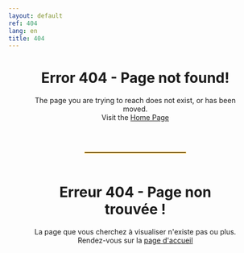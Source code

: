 ```yaml
---
layout: default
ref: 404
lang: en
title: 404
---
```


<div style="width: 80%; margin: 30px auto 60px auto; text-align:center;">
    <h1>Error 404 - Page not found!</h1>
    <p>The page you are trying to reach does not exist, or has been moved.<br>Visit the <a href="{{ "/" | relative_url }}">Home Page</a></p>
</div>

<div style="width: 40%; margin: 0 auto;"><hr style="border:0; border:1px solid #E8AD23;"></div>

<div style="width: 80%; margin: 60px auto; text-align:center;">
    <h1>Erreur 404 - Page non trouvée !</h1>
    <p>La page que vous cherchez à visualiser n'existe pas ou plus.<br>Rendez-vous sur la <a href="{{ "/fr/" | relative_url }}">page d'accueil</a> </p>
</div>